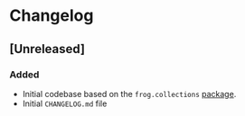 # Changelog

<!---
## [x.y.z] - yyyy-mm-dd
### Added
### Changed
### Deprecated
### Removed
### Fixed
### Security
--->

## [Unreleased]
### Added
- Initial codebase based on the `frog.collections`
[package](https://github.com/dngulin/frogalicious-project/tree/main/Frogalicious/Packages/frog.collections).
- Initial `CHANGELOG.md` file
